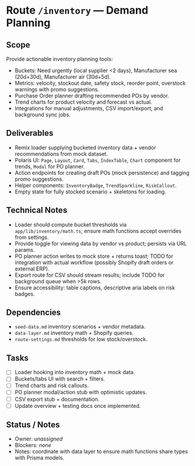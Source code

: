# Route `/inventory` — Demand Planning

## Scope
Provide actionable inventory planning tools:
- Buckets: Need urgently (local supplier <2 days), Manufacturer sea (20d+30d), Manufacturer air (30d+5d).
- Metrics: velocity, stockout date, safety stock, reorder point, overstock warnings with promo suggestions.
- Purchase Order planner drafting recommended POs by vendor.
- Trend charts for product velocity and forecast vs actual.
- Integrations for manual adjustments, CSV import/export, and background sync jobs.

## Deliverables
- Remix loader supplying bucketed inventory data + vendor recommendations from mock dataset.
- Polaris UI: `Page`, `Layout`, `Card`, `Tabs`, `IndexTable`, `Chart` component for trends, `Modal` for PO planner.
- Action endpoints for creating draft POs (mock persistence) and tagging promo suggestions.
- Helper components: `InventoryBadge`, `TrendSparkline`, `RiskCallout`.
- Empty state for fully stocked scenario + skeletons for loading.

## Technical Notes
- Loader should compute bucket thresholds via `app/lib/inventory/math.ts`; ensure math functions accept overrides from settings.
- Provide toggle for viewing data by vendor vs product; persists via URL params.
- PO planner action writes to mock store + returns toast; TODO for integration with actual workflow (possibly Shopify draft orders or external ERP).
- Export route for CSV should stream results; include TODO for background queue when >5k rows.
- Ensure accessibility: table captions, descriptive aria labels on risk badges.

## Dependencies
- `seed-data.md` inventory scenarios + vendor metadata.
- `data-layer.md` inventory math + Shopify queries.
- `route-settings.md` thresholds for low stock/overstock.

## Tasks
- [ ] Loader hooking into inventory math + mock data.
- [ ] Buckets/tabs UI with search + filters.
- [ ] Trend charts and risk callouts.
- [ ] PO planner modal/action stub with optimistic updates.
- [ ] CSV export stub + documentation.
- [ ] Update overview + testing docs once implemented.

## Status / Notes
- Owner: _unassigned_
- Blockers: _none_
- Notes: coordinate with data layer to ensure math functions share types with Prisma models.
